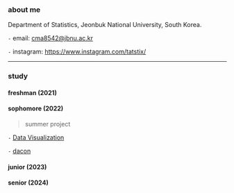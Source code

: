 
### about me

Department of Statistics, Jeonbuk National University, South Korea. 

`-` email: cma8542@jbnu.ac.kr

`-` instagram: https://www.instagram.com/tatstix/

--- 

### study

#### freshman (2021)

#### sophomore (2022)

> summer project

`-` [Data Visualization](https://wxnav.github.io/DataVisualization/)

`-` [dacon](https://wxnav.github.io/dacon/)

#### junior (2023)

#### senior (2024)

<!--
**wxnav/wxnav** is a ✨ _special_ ✨ repository because its `README.md` (this file) appears on your GitHub profile.

Here are some ideas to get you started:

- 🔭 I’m currently working on ...
- 🌱 I’m currently learning ...
- 👯 I’m looking to collaborate on ...
- 🤔 I’m looking for help with ...
- 💬 Ask me about ...
- 📫 How to reach me: ...
- 😄 Pronouns: ...
- ⚡ Fun fact: ...
-->
